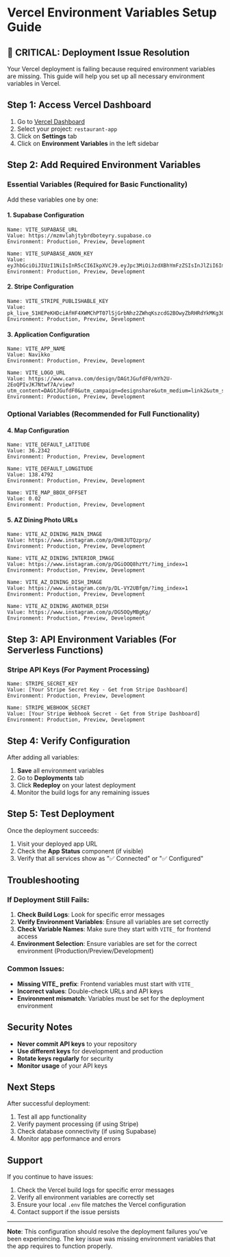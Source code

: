 # Vercel Environment Variables Setup Guide

## 🚨 CRITICAL: Deployment Issue Resolution

Your Vercel deployment is failing because required environment variables are missing. This guide will help you set up all necessary environment variables in Vercel.

## Step 1: Access Vercel Dashboard

1. Go to [Vercel Dashboard](https://vercel.com/dashboard)
2. Select your project: `restaurant-app`
3. Click on **Settings** tab
4. Click on **Environment Variables** in the left sidebar

## Step 2: Add Required Environment Variables

### Essential Variables (Required for Basic Functionality)

Add these variables one by one:

#### 1. Supabase Configuration
```
Name: VITE_SUPABASE_URL
Value: https://mzmvlahjtybrdboteyry.supabase.co
Environment: Production, Preview, Development
```

```
Name: VITE_SUPABASE_ANON_KEY
Value: eyJhbGciOiJIUzI1NiIsInR5cCI6IkpXVCJ9.eyJpc3MiOiJzdXBhYmFzZSIsInJlZiI6Im16bXZsYWhqdHlicmRib3RleXJ5Iiwicm9sZSI6ImFub24iLCJpYXQiOjE3NTI0NTY2ODEsImV4cCI6MjA2ODAzMjY4MX0.95zziILtcMnzvCwKz4HoWeeFSfqlQSbe_afdTl97VVmA
Environment: Production, Preview, Development
```

#### 2. Stripe Configuration
```
Name: VITE_STRIPE_PUBLISHABLE_KEY
Value: pk_live_51HEPeKHDciAfHF4XWMChPT07lSjGrbNhz2ZWhqKszcdG2BOwyZbRHRdYkMKg3OoAGAyIztd3yxY5BMHP7itw8FMd00BRBijcCL
Environment: Production, Preview, Development
```

#### 3. Application Configuration
```
Name: VITE_APP_NAME
Value: Navikko
Environment: Production, Preview, Development
```

```
Name: VITE_LOGO_URL
Value: https://www.canva.com/design/DAGtJGufdF0/mYh2U-2EoQPIvJK7Ntwf7A/view?utm_content=DAGtJGufdF0&utm_campaign=designshare&utm_medium=link2&utm_source=uniquelinks&utlId=h3a9a6cf222
Environment: Production, Preview, Development
```

### Optional Variables (Recommended for Full Functionality)

#### 4. Map Configuration
```
Name: VITE_DEFAULT_LATITUDE
Value: 36.2342
Environment: Production, Preview, Development
```

```
Name: VITE_DEFAULT_LONGITUDE
Value: 138.4792
Environment: Production, Preview, Development
```

```
Name: VITE_MAP_BBOX_OFFSET
Value: 0.02
Environment: Production, Preview, Development
```

#### 5. AZ Dining Photo URLs
```
Name: VITE_AZ_DINING_MAIN_IMAGE
Value: https://www.instagram.com/p/DH8JUTQzprp/
Environment: Production, Preview, Development
```

```
Name: VITE_AZ_DINING_INTERIOR_IMAGE
Value: https://www.instagram.com/p/DGiOOQ8hzYt/?img_index=1
Environment: Production, Preview, Development
```

```
Name: VITE_AZ_DINING_DISH_IMAGE
Value: https://www.instagram.com/p/DL-VY2UBfgm/?img_index=1
Environment: Production, Preview, Development
```

```
Name: VITE_AZ_DINING_ANOTHER_DISH
Value: https://www.instagram.com/p/DG5OQyMBgKg/
Environment: Production, Preview, Development
```

## Step 3: API Environment Variables (For Serverless Functions)

### Stripe API Keys (For Payment Processing)
```
Name: STRIPE_SECRET_KEY
Value: [Your Stripe Secret Key - Get from Stripe Dashboard]
Environment: Production, Preview, Development
```

```
Name: STRIPE_WEBHOOK_SECRET
Value: [Your Stripe Webhook Secret - Get from Stripe Dashboard]
Environment: Production, Preview, Development
```

## Step 4: Verify Configuration

After adding all variables:

1. **Save** all environment variables
2. Go to **Deployments** tab
3. Click **Redeploy** on your latest deployment
4. Monitor the build logs for any remaining issues

## Step 5: Test Deployment

Once the deployment succeeds:

1. Visit your deployed app URL
2. Check the **App Status** component (if visible)
3. Verify that all services show as "✅ Connected" or "✅ Configured"

## Troubleshooting

### If Deployment Still Fails:

1. **Check Build Logs**: Look for specific error messages
2. **Verify Environment Variables**: Ensure all variables are set correctly
3. **Check Variable Names**: Make sure they start with `VITE_` for frontend access
4. **Environment Selection**: Ensure variables are set for the correct environment (Production/Preview/Development)

### Common Issues:

- **Missing VITE_ prefix**: Frontend variables must start with `VITE_`
- **Incorrect values**: Double-check URLs and API keys
- **Environment mismatch**: Variables must be set for the deployment environment

## Security Notes

- **Never commit API keys** to your repository
- **Use different keys** for development and production
- **Rotate keys regularly** for security
- **Monitor usage** of your API keys

## Next Steps

After successful deployment:

1. Test all app functionality
2. Verify payment processing (if using Stripe)
3. Check database connectivity (if using Supabase)
4. Monitor app performance and errors

## Support

If you continue to have issues:

1. Check the Vercel build logs for specific error messages
2. Verify all environment variables are correctly set
3. Ensure your local `.env` file matches the Vercel configuration
4. Contact support if the issue persists

---

**Note**: This configuration should resolve the deployment failures you've been experiencing. The key issue was missing environment variables that the app requires to function properly. 